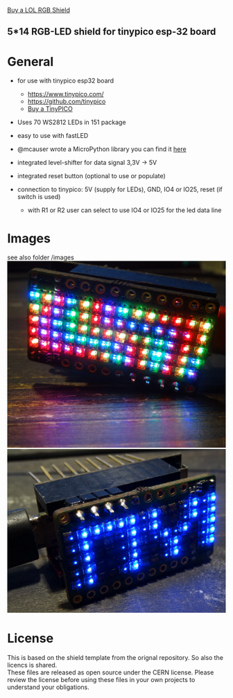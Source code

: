 [Buy a LOL RGB Shield](https://unexpectedmaker.com/shop/tinypico-shield-lolrgb)

## 5*14 RGB-LED shield for tinypico esp-32 board
# General
* for use with tinypico esp32 board
	* https://www.tinypico.com/
	* https://github.com/tinypico 
	* [Buy a TinyPICO](https://unexpectedmaker.com/shop/tinypico-usbc)
	
* Uses 70 WS2812 LEDs in 151 package
* easy to use with fastLED
* @mcauser wrote a  MicroPython library you can find it [here](https://github.com/mcauser/micropython-tinypico-lol-rgb-shield/)
* integrated level-shifter for data signal 3,3V -> 5V
* integrated reset button (optional to use or populate) 
* connection to tinypico: 5V (supply for LEDs), GND, IO4 or IO25, reset (if switch is used)
	* with R1 or R2 user can select to use IO4 or IO25 for the led data line   
# Images 
see also folder /images
![img0](images/10.jpg)
![img1](images/11.jpg)
# License 
This is based on the shield template from the orignal repository. So also the licencs is shared.  
These files are released as open source under the CERN license. Please review the license before using these files in your own projects to understand your obligations.
